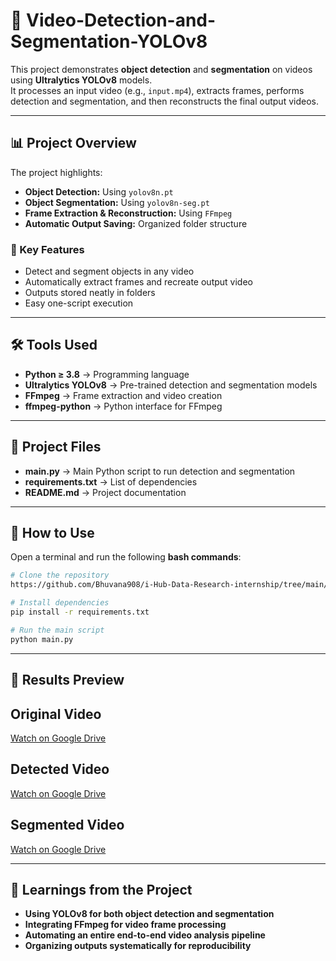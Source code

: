 # 🎥 Video-Detection-and-Segmentation-YOLOv8

This project demonstrates **object detection** and **segmentation** on videos using **Ultralytics YOLOv8** models.  
It processes an input video (e.g., `input.mp4`), extracts frames, performs detection and segmentation, and then reconstructs the final output videos.

---

## 📊 Project Overview

The project highlights:

- **Object Detection:** Using `yolov8n.pt`  
- **Object Segmentation:** Using `yolov8n-seg.pt`  
- **Frame Extraction & Reconstruction:** Using `FFmpeg`  
- **Automatic Output Saving:** Organized folder structure  

### 🔑 Key Features

- Detect and segment objects in any video  
- Automatically extract frames and recreate output video  
- Outputs stored neatly in folders  
- Easy one-script execution  

---

## 🛠 Tools Used

- **Python ≥ 3.8** → Programming language  
- **Ultralytics YOLOv8** → Pre-trained detection and segmentation models  
- **FFmpeg** → Frame extraction and video creation  
- **ffmpeg-python** → Python interface for FFmpeg  

---

## 📂 Project Files

- **main.py** → Main Python script to run detection and segmentation     
- **requirements.txt** → List of dependencies  
- **README.md** → Project documentation  

---

## 🚀 How to Use

Open a terminal and run the following **bash commands**:

```bash
# Clone the repository
https://github.com/Bhuvana908/i-Hub-Data-Research-internship/tree/main/Video-detection-and-segmentation

# Install dependencies
pip install -r requirements.txt

# Run the main script
python main.py
```
---

## 📸 Results Preview

## Original Video

[Watch on Google Drive](https://drive.google.com/file/d/1JWzF5-K3AXb0oGHq1xa-Mz2KaKf19XDC/view?usp=sharing)

## Detected Video
[Watch on Google Drive](https://drive.google.com/file/d/1ZbbpyLVQiJouTTjqAuDqsut-u7mb4O0K/view?usp=sharing)

## Segmented Video
[Watch on Google Drive](https://drive.google.com/file/d/19RAxYOrbdAoBzKwms-IISGTptPhlmAah/view?usp=sharing)

---

## 🧠 Learnings from the Project

- **Using YOLOv8 for both object detection and segmentation**  
- **Integrating FFmpeg for video frame processing** 
- **Automating an entire end-to-end video analysis pipeline**  
- **Organizing outputs systematically for reproducibility**


